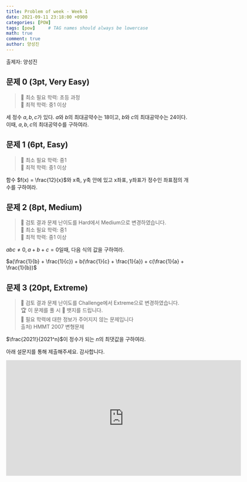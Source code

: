 ```yaml
---
title: Problem of week - Week 1
date: 2021-09-11 23:18:00 +0900
categories: [POW]
tags: [pow]     # TAG names should always be lowercase
math: true
comment: true
author: 양성진
---
```


출제자: 양성진  

## 문제 0 (3pt, Very Easy)

> 📙 최소 필요 학력: 초등 과정  
> 📔 최적 학력: 중1 이상

세 정수 $a, b, c$가 있다. $a$와 $b$의 최대공약수는 18이고, $b$와 $c$의 최대공약수는 24이다. 이때, $a, b, c$의 최대공약수를 구하여라.

## 문제 1 (6pt, Easy)

> 📙 최소 필요 학력: 중1  
> 📔 최적 학력: 중1 이상

함수 $f(x) = \frac{12}{x}$와 x축, y축 안에 있고 x좌표, y좌표가 정수인 좌표점의 개수를 구하여라.

## 문제 2 (8pt, Medium)

> 📣 검토 결과 문제 난이도를 Hard에서 Medium으로 변경하였습니다.  
> 📙 최소 필요 학력: 중1  
> 📔 최적 학력: 중1 이상

$abc \neq 0, a+b+c=0$일때, 다음 식의 값을 구하여라.

$a(\frac{1}{b} + \frac{1}{c}) + b(\frac{1}{c} + \frac{1}{a}) + c(\frac{1}{a} + \frac{1}{b})$

## 문제 3 (20pt, Extreme)

> 📣 검토 결과 문제 난이도를 Challenge에서 Extreme으로 변경하였습니다.  
> 🏆 이 문제를 풀 시 🔢 뱃지를 드립니다.  
> 📙 필요 학력에 대한 정보가 주어지지 않는 문제입니다  
> 출처) HMMT 2007 변형문제

$\frac{2021!}{2021^n}$이 정수가 되는 $n$의 최댓값을 구하여라.

아래 설문지를 통해 제출해주세요. 감사합니다.

<iframe src="https://docs.google.com/forms/d/e/1FAIpQLSfE6yChjbi4lUS4khGkiIEN_Ymqp97xnTX_qNpoGBmQsUHN2Q/viewform?embedded=true" width="640" height="315" frameborder="0" marginheight="0" marginwidth="0">Loading…</iframe>
